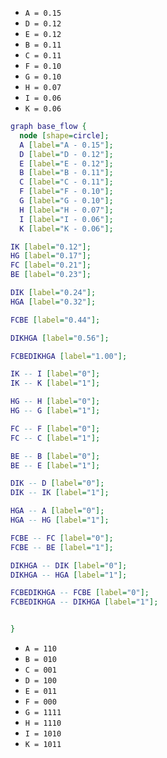 
- `A = 0.15`
- `D = 0.12`
- `E = 0.12`
- `B = 0.11`
- `C = 0.11`
- `F = 0.10`
- `G = 0.10`
- `H = 0.07`
- `I = 0.06`
- `K = 0.06`


```dot
graph base_flow {
  node [shape=circle];
  A [label="A - 0.15"];
  D [label="D - 0.12"];
  E [label="E - 0.12"];
  B [label="B - 0.11"];
  C [label="C - 0.11"];
  F [label="F - 0.10"];
  G [label="G - 0.10"];
  H [label="H - 0.07"];
  I [label="I - 0.06"];
  K [label="K - 0.06"];

IK [label="0.12"];
HG [label="0.17"];
FC [label="0.21"];
BE [label="0.23"];

DIK [label="0.24"];
HGA [label="0.32"];

FCBE [label="0.44"];

DIKHGA [label="0.56"];

FCBEDIKHGA [label="1.00"];

IK -- I [label="0"];
IK -- K [label="1"];

HG -- H [label="0"];
HG -- G [label="1"];

FC -- F [label="0"];
FC -- C [label="1"];

BE -- B [label="0"];
BE -- E [label="1"];

DIK -- D [label="0"];
DIK -- IK [label="1"];

HGA -- A [label="0"];
HGA -- HG [label="1"];

FCBE -- FC [label="0"];
FCBE -- BE [label="1"];

DIKHGA -- DIK [label="0"];
DIKHGA -- HGA [label="1"];

FCBEDIKHGA -- FCBE [label="0"];
FCBEDIKHGA -- DIKHGA [label="1"];


}
```

- `A = 110`
- `B = 010`
- `C = 001`
- `D = 100`
- `E = 011`
- `F = 000`
- `G = 1111`
- `H = 1110`
- `I = 1010`
- `K = 1011`
